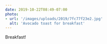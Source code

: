 ```yaml
---
date: 2019-10-22T08:49-07:00
photo:
- url: '/images/uploads/2019/7fc77f23e2.jpg'
  alt: 'Avocado toast for breakfast'
---
```

Breakfast!
